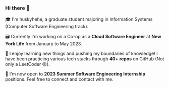 ### Hi there 👋

🎓 I'm huskyhehe, a graduate student majoring in Information Systems (Computer Software Engineering track).

🗃 Currently I'm working on a Co-op as a **Cloud Software Engineer** at **New York Life** from January to May 2023. 
<!-- My main work includes:
  - Boost sales agents efficiency by implementing the Retirement Assessment Module of an insurance planning and recommendation tool which ranks 6th most frequently used application using **JavaScript** (Node.js, React, Redux) at Digital Research & Development Lab.
  - Consume **Java Spring** & **PostgreSQL** **RESTful** services using Axios. 
  - Monitor performance by sending logs to **AWS CloudWatch**. -->

🔭 I enjoy learning new things and pushing my boundaries of knowledge! I have been practicing various tech stacks through **40+ repos** on GitHub (Not only a LeetCoder 😝).
<!-- You can find my repos using tags such as:
  - **[#cracking-frameworks](https://github.com/topics/cracking-frameworks)**:
    - **Java**: Spring, Kafka
    - **Python**: Django, Django Channels, Celery, Flask ...
    - **Javascript**: React, Express, Redux, Axios ... 
    - **Kotlin**
  - Redis, Kafka ... -->

🤗 I'm now open to **2023 Summer Software Engineering Internship** positions. Feel free to connect and contact with me.

<!--
**huskyhehe/huskyhehe** is a ✨ _special_ ✨ repository because its `README.md` (this file) appears on your GitHub profile.

Here are some ideas to get you started:

- 🔭 I’m currently working on ...
- 🌱 I’m currently learning ...
- 👯 I’m looking to collaborate on ...
- 🤔 I’m looking for help with ...
- 💬 Ask me about ...
- 📫 How to reach me: ...
- 😄 Pronouns: ...
- ⚡ Fun fact: ...
-->
